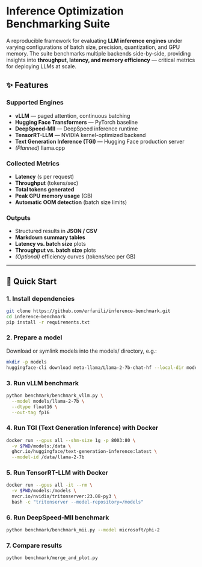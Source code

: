 # Inference Optimization Benchmarking Suite

A reproducible framework for evaluating **LLM inference engines** under varying configurations of batch size, precision, quantization, and GPU memory. The suite benchmarks multiple backends side-by-side, providing insights into **throughput, latency, and memory efficiency** — critical metrics for deploying LLMs at scale.  

## ✨ Features

### Supported Engines
- **vLLM** — paged attention, continuous batching  
- **Hugging Face Transformers** — PyTorch baseline  
- **DeepSpeed-MII** — DeepSpeed inference runtime  
- **TensorRT-LLM** — NVIDIA kernel-optimized backend  
- **Text Generation Inference (TGI)** — Hugging Face production server  
- *(Planned)* llama.cpp  

### Collected Metrics
- **Latency** (s per request)  
- **Throughput** (tokens/sec)  
- **Total tokens generated**  
- **Peak GPU memory usage** (GB)  
- **Automatic OOM detection** (batch size limits)  

### Outputs
- Structured results in **JSON / CSV**  
- **Markdown summary tables**  
- **Latency vs. batch size** plots  
- **Throughput vs. batch size** plots  
- *(Optional)* efficiency curves (tokens/sec per GB)  

---


## 🚀 Quick Start

### 1. Install dependencies
```bash
git clone https://github.com/erfanili/inference-benchmark.git
cd inference-benchmark
pip install -r requirements.txt
```

### 2. Prepare a model

Download or symlink models into the models/ directory, e.g.:
```bash
mkdir -p models
huggingface-cli download meta-llama/Llama-2-7b-chat-hf --local-dir models/llama-2-7b
```

### 3. Run vLLM benchmark
```bash
python benchmark/benchmark_vllm.py \
  --model models/llama-2-7b \
  --dtype float16 \
  --out-tag fp16
  ```

### 4. Run TGI (Text Generation Inference) with Docker
```bash
docker run --gpus all --shm-size 1g -p 8003:80 \
  -v $PWD/models:/data \
  ghcr.io/huggingface/text-generation-inference:latest \
  --model-id /data/llama-2-7b
```

### 5. Run TensorRT-LLM with Docker
```bash
docker run --gpus all -it --rm \
  -v $PWD/models:/models \
  nvcr.io/nvidia/tritonserver:23.08-py3 \
  bash -c "tritonserver --model-repository=/models"
```

### 6. Run DeepSpeed-MII benchmark
```bash
python benchmark/benchmark_mii.py --model microsoft/phi-2
```


### 7. Compare results
```bash
python benchmark/merge_and_plot.py
```